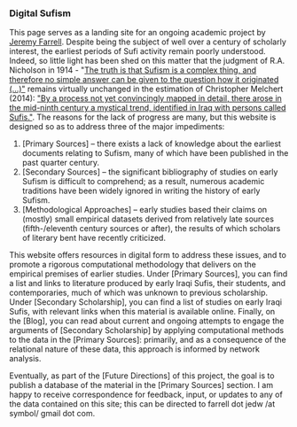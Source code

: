 ### Digital Sufism

This page serves as a landing site for an ongoing academic project by [Jeremy Farrell](https://emory.academia.edu/JeremyFarrell). Despite being the subject of well over a century of scholarly interest, the earliest periods of Sufi activity remain poorly understood. Indeed, so little light has been shed on this matter that the judgment of R.A. Nicholson in 1914 - "[The truth is that Sufism is a complex thing, and therefore no simple answer can be given to the question how it originated (...)"](https://books.google.com/books?id=V7H_sQuCJsoC&printsec=frontcover&dq=r.a.+nicholson&hl=en&sa=X&ved=0ahUKEwj3rPfMvOjeAhVDPawKHZfiDDMQ6AEITjAH#v=onepage&q=complex&f=false ) remains virtually unchanged in the estimation of Christopher Melchert (2014): ["By a process not yet convincingly mapped in detail, there arose in the mid-ninth century a mystical trend, identified in Iraq with persons called Sufis."](https://books.google.com/books?id=0Z2TBQAAQBAJ&printsec=frontcover&dq=cambridge+companion+to+sufism&hl=en&sa=X&ved=0ahUKEwi1gOiQvujeAhVM-qwKHXFRB5wQ6AEIKjAA#v=snippet&q=by%20a%20process%20not%20yet%20convincingly&f=false). The reasons for the lack of progress are many, but this website is designed so as to address three of the major impediments: 

1. [Primary Sources] –  there exists a lack of knowledge about the earliest documents relating to Sufism, many of which have been published in the past quarter century.
2. [Secondary Sources] – the significant bibliography of studies on early Sufism is difficult to comprehend; as a result, numerous academic traditions have been widely ignored in writing the history of early Sufism.
3. [Methodological Approaches] – early studies based their claims on (mostly) small empirical datasets derived from relatively late sources (fifth-/eleventh century sources or after), the results of which scholars of literary bent have recently criticized.

This website offers resources in digital form to address these issues, and to promote a rigorous computational methodology that delivers on the empirical premises of earlier studies. Under [Primary Sources], you can find a list and links to literature produced by early Iraqi Sufis, their students, and contemporaries, much of which was unknown to previous scholarship. Under [Secondary Scholarship], you can find a list of studies on early Iraqi Sufis, with relevant links when this material is available online. Finally, on the [Blog], you can read about current and ongoing attempts to engage the arguments of [Secondary Scholarship] by applying computational methods to the data in the [Primary Sources]: primarily, and as a consequence of the relational nature of these data, this approach is informed by network analysis.

Eventually, as part of the [Future Directions] of this project, the goal is to publish a database of the material in the [Primary Sources] section. I am happy to receive correspondence for feedback, input, or updates to any of the data contained on this site; this can be directed to farrell dot jedw /at symbol/ gmail dot com.
